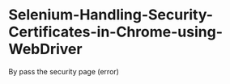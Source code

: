 # Selenium-Handling-Security-Certificates-in-Chrome-using-WebDriver
By pass the security page (error)
